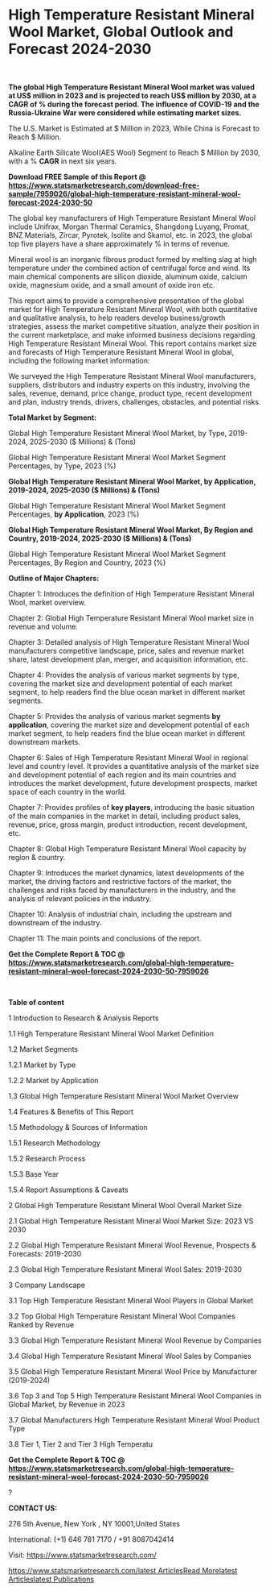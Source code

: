 <h1>High Temperature Resistant Mineral Wool Market, Global Outlook and Forecast 2024-2030</h1><br/><p><strong>The global High Temperature Resistant Mineral Wool market was valued at US$ million in 2023 and is projected to reach US$ million by 2030, at a <strong>CAGR</strong> of % during the forecast period. The influence of COVID-19 and the Russia-Ukraine War were considered while estimating market sizes.</strong></p>
 
 
 
 <p>The U.S. Market is Estimated at $ Million in 2023, While China is Forecast to Reach $ Million.</p>
 
 
 
 <p>Alkaline Earth Silicate Wool(AES Wool) Segment to Reach $ Million by 2030, with a % <strong>CAGR</strong> in next six years.</p>
 
 
 
 <p><strong>Download FREE Sample of this Report @ <a href="https://www.statsmarketresearch.com/download-free-sample/7959026/global-high-temperature-resistant-mineral-wool-forecast-2024-2030-50">https://www.statsmarketresearch.com/download-free-sample/7959026/global-high-temperature-resistant-mineral-wool-forecast-2024-2030-50</a></strong></p>
 
 
 
 <p>The global key manufacturers of High Temperature Resistant Mineral Wool include Unifrax, Morgan Thermal Ceramics, Shangdong Luyang, Promat, BNZ Materials, Zircar, Pyrotek, Isolite and Skamol, etc. in 2023, the global top five players have a share approximately % in terms of revenue.</p>
 
 
 
 <p>Mineral wool is an inorganic fibrous product formed by melting slag at high temperature under the combined action of centrifugal force and wind. Its main chemical components are silicon dioxide, aluminum oxide, calcium oxide, magnesium oxide, and a small amount of oxide iron etc.</p>
 
 
 
 <p>This report aims to provide a comprehensive presentation of the global market for High Temperature Resistant Mineral Wool, with both quantitative and qualitative analysis, to help readers develop business/growth strategies, assess the market competitive situation, analyze their position in the current marketplace, and make informed business decisions regarding High Temperature Resistant Mineral Wool. This report contains market size and forecasts of High Temperature Resistant Mineral Wool in global, including the following market information:</p>
 
 
 
 <p>We surveyed the High Temperature Resistant Mineral Wool manufacturers, suppliers, distributors and industry experts on this industry, involving the sales, revenue, demand, price change, product type, recent development and plan, industry trends, drivers, challenges, obstacles, and potential risks.</p>
 
 
 
 <p><strong>Total Market by Segment:</strong></p>
 
 
 
 <p>Global High Temperature Resistant Mineral Wool Market, by Type, 2019-2024, 2025-2030 ($ Millions) & (Tons)</p>
 
 
 
 <p>Global High Temperature Resistant Mineral Wool Market Segment Percentages, by Type, 2023 (%)</p>
 
 
 
 <p><strong>Global High Temperature Resistant Mineral Wool Market, <strong>by Application</strong>, 2019-2024, 2025-2030 ($ Millions) & (Tons)</strong></p>
 
 
 
 <p>Global High Temperature Resistant Mineral Wool Market Segment Percentages, <strong>by Application</strong>, 2023 (%)</p>
 
 
 
 <p><strong>Global High Temperature Resistant Mineral Wool Market, By Region and Country, 2019-2024, 2025-2030 ($ Millions) & (Tons)</strong></p>
 
 
 
 <p>Global High Temperature Resistant Mineral Wool Market Segment Percentages, By Region and Country, 2023 (%)</p>
 
 
 
 <p><strong>Outline of Major Chapters:</strong></p>
 
 
 
 <p>Chapter 1: Introduces the definition of High Temperature Resistant Mineral Wool, market overview.</p>
 
 
 
 <p>Chapter 2: Global High Temperature Resistant Mineral Wool market size in revenue and volume.</p>
 
 
 
 <p>Chapter 3: Detailed analysis of High Temperature Resistant Mineral Wool manufacturers competitive landscape, price, sales and revenue market share, latest development plan, merger, and acquisition information, etc.</p>
 
 
 
 <p>Chapter 4: Provides the analysis of various market segments by type, covering the market size and development potential of each market segment, to help readers find the blue ocean market in different market segments.</p>
 
 
 
 <p>Chapter 5: Provides the analysis of various market segments <strong>by application</strong>, covering the market size and development potential of each market segment, to help readers find the blue ocean market in different downstream markets.</p>
 
 
 
 <p>Chapter 6: Sales of High Temperature Resistant Mineral Wool in regional level and country level. It provides a quantitative analysis of the market size and development potential of each region and its main countries and introduces the market development, future development prospects, market space of each country in the world.</p>
 
 
 
 <p>Chapter 7: Provides profiles of <strong>key players</strong>, introducing the basic situation of the main companies in the market in detail, including product sales, revenue, price, gross margin, product introduction, recent development, etc.</p>
 
 
 
 <p>Chapter 8: Global High Temperature Resistant Mineral Wool capacity by region & country.</p>
 
 
 
 <p>Chapter 9: Introduces the market dynamics, latest developments of the market, the driving factors and restrictive factors of the market, the challenges and risks faced by manufacturers in the industry, and the analysis of relevant policies in the industry.</p>
 
 
 
 <p>Chapter 10: Analysis of industrial chain, including the upstream and downstream of the industry.</p>
 
 
 
 <p>Chapter 11: The main points and conclusions of the report.</p>
 
 
 
 <div><b>Get the Complete Report & TOC @ <a href="https://www.statsmarketresearch.com/global-high-temperature-resistant-mineral-wool-forecast-2024-2030-50-7959026">https://www.statsmarketresearch.com/global-high-temperature-resistant-mineral-wool-forecast-2024-2030-50-7959026</a></b></div>
 
 
 
 <p><br />
 
 <b>Table of content</b></p>
 
 
 
 <p>1 Introduction to Research & Analysis Reports<br />
 
 1.1 High Temperature Resistant Mineral Wool Market Definition<br />
 
 1.2 Market Segments<br />
 
 1.2.1 Market by Type<br />
 
 1.2.2 Market by Application<br />
 
 1.3 Global High Temperature Resistant Mineral Wool Market Overview<br />
 
 1.4 Features & Benefits of This Report<br />
 
 1.5 Methodology & Sources of Information<br />
 
 1.5.1 Research Methodology<br />
 
 1.5.2 Research Process<br />
 
 1.5.3 Base Year<br />
 
 1.5.4 Report Assumptions & Caveats<br />
 
 2 Global High Temperature Resistant Mineral Wool Overall Market Size<br />
 
 2.1 Global High Temperature Resistant Mineral Wool Market Size: 2023 VS 2030<br />
 
 2.2 Global High Temperature Resistant Mineral Wool Revenue, Prospects & Forecasts: 2019-2030<br />
 
 2.3 Global High Temperature Resistant Mineral Wool Sales: 2019-2030<br />
 
 3 Company Landscape<br />
 
 3.1 Top High Temperature Resistant Mineral Wool Players in Global Market<br />
 
 3.2 Top Global High Temperature Resistant Mineral Wool Companies Ranked by Revenue<br />
 
 3.3 Global High Temperature Resistant Mineral Wool Revenue by Companies<br />
 
 3.4 Global High Temperature Resistant Mineral Wool Sales by Companies<br />
 
 3.5 Global High Temperature Resistant Mineral Wool Price by Manufacturer (2019-2024)<br />
 
 3.6 Top 3 and Top 5 High Temperature Resistant Mineral Wool Companies in Global Market, by Revenue in 2023<br />
 
 3.7 Global Manufacturers High Temperature Resistant Mineral Wool Product Type<br />
 
 3.8 Tier 1, Tier 2 and Tier 3 High Temperatu</p>
 
 
 
 <div><b>Get the Complete Report & TOC @ <a href="https://www.statsmarketresearch.com/global-high-temperature-resistant-mineral-wool-forecast-2024-2030-50-7959026">https://www.statsmarketresearch.com/global-high-temperature-resistant-mineral-wool-forecast-2024-2030-50-7959026</a></b></div>
 
 
 
 <p>? </p>
 
 
 
 <p><b>CONTACT US:</b><br />
 
 276 5th Avenue, New York , NY 10001,United States<br />
 
 International: (+1) 646 781 7170 / +91 8087042414<br />
 
 Visit: <a href="https://www.statsmarketresearch.com/">https://www.statsmarketresearch.com/</a><br />
 
 <a href="https://gyeongbokgung.com">https://www.statsmarketresearch.com/</a><a href="https://hallyeomaritime.com">latest Articles</a><a href="https://jingwansa.com">Read More</a><a href="https://nguoiviet.jp/">latest Articles</a><a href="https://www.intelmarketresearch.com/">latest Publications</a></p>
